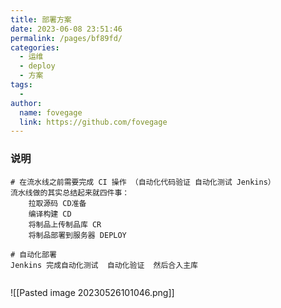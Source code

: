```yaml
---
title: 部署方案
date: 2023-06-08 23:51:46
permalink: /pages/bf89fd/
categories:
  - 运维
  - deploy
  - 方案
tags:
  - 
author: 
  name: fovegage
  link: https://github.com/fovegage
---
```

### 说明
```
# 在流水线之前需要完成 CI 操作 （自动化代码验证 自动化测试 Jenkins）
流水线做的其实总结起来就四件事：
	拉取源码 CD准备
	编译构建 CD
	将制品上传制品库 CR
	将制品部署到服务器 DEPLOY

# 自动化部署
Jenkins 完成自动化测试  自动化验证  然后合入主库


```
![[Pasted image 20230526101046.png]]
